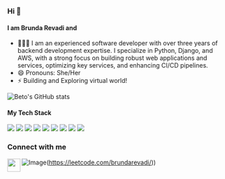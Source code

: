 ### Hi  👋

#### I am Brunda Revadi and
- 🦹🏻‍♀️ I am an experienced software developer with over three years of backend development expertise. I specialize in Python, Django, and AWS, with a strong focus on building robust web applications and services, optimizing key services, and enhancing CI/CD pipelines. 
- 😄 Pronouns: She/Her
- ⚡ Building and Exploring virtual world!
<!--
**BrundaBR/BrundaBr** is a ✨ _special_ ✨ repository because its `README.md` (this file) appears on your GitHub profile.

Here are some ideas to get you started:

- 🔭 I’m currently working on ...
- 🌱 I’m currently learning ...
- 👯 I’m looking to collaborate on ...
- 🤔 I’m looking for help with ...
- 💬 Ask me about ...
- 📫 How to reach me: ...
- 😄 Pronouns: ...
- ⚡ Fun fact: ...
-->




![Beto's GitHub stats](https://github-readme-stats.vercel.app/api?username=BrundaBR&show_icons=true&count_private=true)


#### My Tech Stack
<p>
  <img src="https://img.shields.io/badge/Python-3776AB?style=for-the-badge&logo=python&logoColor=white" />
  <img src="https://img.shields.io/badge/HTML5-E34F26?style=for-the-badge&logo=html5&logoColor=white" />
  <img src="https://img.shields.io/badge/CSS3-1572B6?style=for-the-badge&logo=css3&logoColor=white" />
  <img src="https://img.shields.io/badge/JavaScript-323330?style=for-the-badge&logo=javascript&logoColor=F7DF1E" />
    <img src="https://img.shields.io/badge/React-3776AB?style=for-the-badge&logo=react&logoColor=white" />
    <img src="https://img.shields.io/badge/Django-323330?style=for-the-badge&logo=django&logoColor=white" />
    <img src="https://img.shields.io/badge/MongoDB-1572B6?style=for-the-badge&logo=django&logoColor=white" />
    <img src="https://img.shields.io/badge/SQL-1572B6?style=for-the-badge&logo=django&logoColor=white" />
        <img src="https://img.shields.io/badge/Typescript-1572B6?style=for-the-badge&logo=django&logoColor=white" />



 
</p>

### Connect with me

![Image](https://github.com/user-attachments/assets/077bcbf0-fd31-4885-b9a6-16a360070b70)(https://leetcode.com/brundarevadi/))
[<img align="left" src="https://cdn-icons-png.flaticon.com/512/174/174857.png" width="30" height="30"/>](https://www.linkedin.com/in/brundarevadi/)

